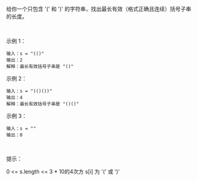 给你一个只包含 '(' 和 ')' 的字符串，找出最长有效（格式正确且连续）括号子串的长度。

 

示例 1：

    输入：s = "(()"
    输出：2
    解释：最长有效括号子串是 "()"
    
示例 2：

    输入：s = ")()())"
    输出：4
    解释：最长有效括号子串是 "()()"
    
示例 3：

    输入：s = ""
    输出：0
 

提示：

0 <= s.length <= 3 * 10的4次方
s[i] 为 '(' 或 ')'

